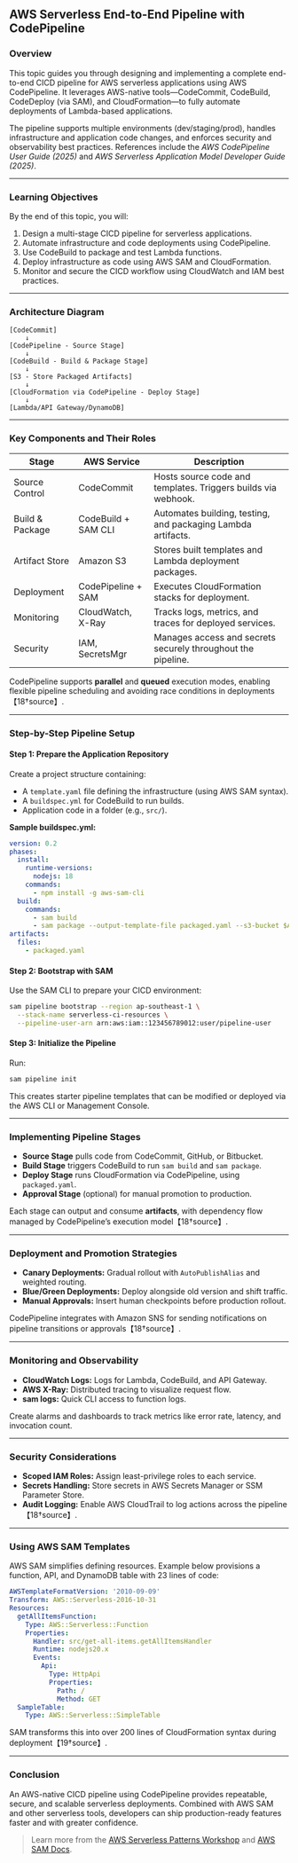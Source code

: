 ## AWS Serverless End-to-End Pipeline with CodePipeline

### Overview
This topic guides you through designing and implementing a complete end-to-end CICD pipeline for AWS serverless applications using AWS CodePipeline. It leverages AWS-native tools—CodeCommit, CodeBuild, CodeDeploy (via SAM), and CloudFormation—to fully automate deployments of Lambda-based applications.

The pipeline supports multiple environments (dev/staging/prod), handles infrastructure and application code changes, and enforces security and observability best practices. References include the *AWS CodePipeline User Guide (2025)* and *AWS Serverless Application Model Developer Guide (2025)*.

---

### Learning Objectives
By the end of this topic, you will:

1. Design a multi-stage CICD pipeline for serverless applications.
2. Automate infrastructure and code deployments using CodePipeline.
3. Use CodeBuild to package and test Lambda functions.
4. Deploy infrastructure as code using AWS SAM and CloudFormation.
5. Monitor and secure the CICD workflow using CloudWatch and IAM best practices.

---

### Architecture Diagram
```text
[CodeCommit] 
    ↓
[CodePipeline - Source Stage] 
    ↓
[CodeBuild - Build & Package Stage] 
    ↓
[S3 - Store Packaged Artifacts] 
    ↓
[CloudFormation via CodePipeline - Deploy Stage] 
    ↓
[Lambda/API Gateway/DynamoDB]
```

---

### Key Components and Their Roles
| Stage             | AWS Service        | Description                                                        |
|------------------|--------------------|--------------------------------------------------------------------|
| Source Control    | CodeCommit         | Hosts source code and templates. Triggers builds via webhook.     |
| Build & Package   | CodeBuild + SAM CLI| Automates building, testing, and packaging Lambda artifacts.       |
| Artifact Store    | Amazon S3          | Stores built templates and Lambda deployment packages.            |
| Deployment        | CodePipeline + SAM | Executes CloudFormation stacks for deployment.                    |
| Monitoring        | CloudWatch, X-Ray  | Tracks logs, metrics, and traces for deployed services.           |
| Security          | IAM, SecretsMgr    | Manages access and secrets securely throughout the pipeline.      |

CodePipeline supports **parallel** and **queued** execution modes, enabling flexible pipeline scheduling and avoiding race conditions in deployments【18†source】.

---

### Step-by-Step Pipeline Setup

#### Step 1: Prepare the Application Repository
Create a project structure containing:
- A `template.yaml` file defining the infrastructure (using AWS SAM syntax).
- A `buildspec.yml` for CodeBuild to run builds.
- Application code in a folder (e.g., `src/`).

**Sample buildspec.yml:**
```yaml
version: 0.2
phases:
  install:
    runtime-versions:
      nodejs: 18
    commands:
      - npm install -g aws-sam-cli
  build:
    commands:
      - sam build
      - sam package --output-template-file packaged.yaml --s3-bucket $ARTIFACT_BUCKET
artifacts:
  files:
    - packaged.yaml
```

#### Step 2: Bootstrap with SAM
Use the SAM CLI to prepare your CICD environment:
```bash
sam pipeline bootstrap --region ap-southeast-1 \
  --stack-name serverless-ci-resources \
  --pipeline-user-arn arn:aws:iam::123456789012:user/pipeline-user
```

#### Step 3: Initialize the Pipeline
Run:
```bash
sam pipeline init
```
This creates starter pipeline templates that can be modified or deployed via the AWS CLI or Management Console.

---

### Implementing Pipeline Stages

- **Source Stage** pulls code from CodeCommit, GitHub, or Bitbucket.
- **Build Stage** triggers CodeBuild to run `sam build` and `sam package`.
- **Deploy Stage** runs CloudFormation via CodePipeline, using `packaged.yaml`.
- **Approval Stage** (optional) for manual promotion to production.

Each stage can output and consume **artifacts**, with dependency flow managed by CodePipeline’s execution model【18†source】.

---

### Deployment and Promotion Strategies
- **Canary Deployments:** Gradual rollout with `AutoPublishAlias` and weighted routing.
- **Blue/Green Deployments:** Deploy alongside old version and shift traffic.
- **Manual Approvals:** Insert human checkpoints before production rollout.

CodePipeline integrates with Amazon SNS for sending notifications on pipeline transitions or approvals【18†source】.

---

### Monitoring and Observability
- **CloudWatch Logs:** Logs for Lambda, CodeBuild, and API Gateway.
- **AWS X-Ray:** Distributed tracing to visualize request flow.
- **sam logs:** Quick CLI access to function logs.

Create alarms and dashboards to track metrics like error rate, latency, and invocation count.

---

### Security Considerations
- **Scoped IAM Roles:** Assign least-privilege roles to each service.
- **Secrets Handling:** Store secrets in AWS Secrets Manager or SSM Parameter Store.
- **Audit Logging:** Enable AWS CloudTrail to log actions across the pipeline【18†source】.

---

### Using AWS SAM Templates
AWS SAM simplifies defining resources. Example below provisions a function, API, and DynamoDB table with 23 lines of code:
```yaml
AWSTemplateFormatVersion: '2010-09-09'
Transform: AWS::Serverless-2016-10-31
Resources:
  getAllItemsFunction:
    Type: AWS::Serverless::Function
    Properties:
      Handler: src/get-all-items.getAllItemsHandler
      Runtime: nodejs20.x
      Events:
        Api:
          Type: HttpApi
          Properties:
            Path: /
            Method: GET
  SampleTable:
    Type: AWS::Serverless::SimpleTable
```
SAM transforms this into over 200 lines of CloudFormation syntax during deployment【19†source】.

---

### Conclusion
An AWS-native CICD pipeline using CodePipeline provides repeatable, secure, and scalable serverless deployments. Combined with AWS SAM and other serverless tools, developers can ship production-ready features faster and with greater confidence.

> Learn more from the [AWS Serverless Patterns Workshop](https://catalog.workshops.aws/serverless-patterns) and [AWS SAM Docs](https://docs.aws.amazon.com/serverless-application-model/).